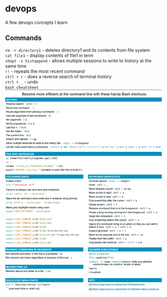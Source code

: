 # devops
A few devops concepts I learn


 ## Commands

`rm -r directory1` - deletes directory1 and its contents from file system <br>
`cat file1` - display contents of file1 in term <br>
`shopt -s histappend` - allows multiple sessions to write to history at the same time<br>
`!!` - repeats the most recent command<br>
`ctrl + r` - does a reverse search of terminal history<br>
`ctrl + _` - undo<br>
`bash cheatsheet` <br>
![title](./bash.png)
